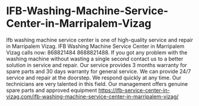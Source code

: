 # IFB-Washing-Machine-Service-Center-in-Marripalem-Vizag
 Ifb washing machine service center is one of high-quality service and repair in Marripalem Vizag. IFB Washing Machine Service Center in Marripalem Vizag calls now: 868821484 8688821488.  If you got any problem with the washing machine without wasting a single second contact us to a better solution in service and repair. Our service provides 3 months warranty for spare parts and 30 days warranty for general service. We can provide 24/7 service and repair at the doorstep. We respond quickly at any time. Our technicians are very talented in this field. Our management offers genuine spare parts and approved equipment https://ifb-service-center-in-vizag.com/ifb-washing-machine-service-center-in-marripalem-vizag/
